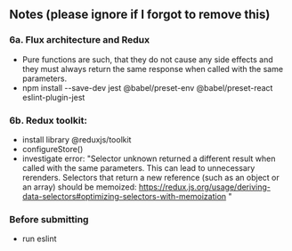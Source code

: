 ## Notes (please ignore if I forgot to remove this)

### 6a. Flux architecture and Redux
- Pure functions are such, that they do not cause any side effects and they must always return the same response when called with the same parameters.
- npm install --save-dev jest @babel/preset-env @babel/preset-react eslint-plugin-jest

### 6b. Redux toolkit:
- install library @reduxjs/toolkit
- configureStore()
- investigate error: "Selector unknown returned a different result when called with the same parameters. This can lead to unnecessary rerenders.
Selectors that return a new reference (such as an object or an array) should be memoized: https://redux.js.org/usage/deriving-data-selectors#optimizing-selectors-with-memoization "

### Before submitting
- run eslint

